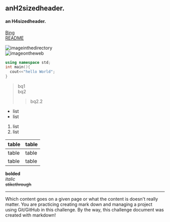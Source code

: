 ## anH2sizedheader.
#### an H4sizedheader.

[Bing](https://www.bing.com/)  
[README](https://github.com/JeremyWongJW/HWofProE/blob/main/README.md)

![imageinthedirectory](C:\Users\10408\Desktop\KB.jpg)  
![imageontheweb](https://th.bing.com/th/id/OIP.dU_APXN0Djf9AC1OjSIgRAHaD4?pid=ImgDet&rs=1)

```c++
using namespace std;
int main(){
  cout<<"hello World";
}
```

> bq1  
> bq2
>> bq2.2

* list
* list

1. list
2. list

| table | table |
| ----- | ----- |
| table | table |
| table | table |

**bolded**  
*italic*  
~~stikethrough~~

---
  Which content goes on a given page or what the content is doesn't really matter. You are practicing creating mark down and managing a project using Git/GitHub in this challenge.
  By the way, this challenge document was created with markdown!
